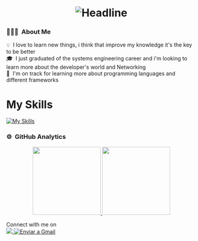 <div align=center>
        <h1><img src="https://readme-typing-svg.herokuapp.com?color=%2387CEEB&size=32&center=true&vCenter=true&width=600&height=50&lines=Hi+there+I'm+Jhon+%F0%9F%91%8B;Systems+Engineer;FullStack+Developer;Systems+Administrator;Networking;Data+Base+Engineer;Enthusiast" alt="Headline" /></h1>
    </div>

### 👨🏻‍💻 &nbsp;About Me
💡 &nbsp;I love to learn new things, i think that improve my knowledge it's the key to be better\
🎓 &nbsp;I just graduated of the systems engineering career and i'm looking to learn more about the developer's world and Networking\
🌱 &nbsp;I'm on track for learning more about programming languages and different frameworks

# My Skills
[![My Skills](https://skillicons.dev/icons?i=js,html,css,php,python,java,mysql,postgres,nodejs,vscode,windows,linux,github)](https://skillicons.dev)

### ⚙️ &nbsp;GitHub Analytics
<p align="center">
<a href="https://github.com/CarlosLagos27">
  <img height="180em" src="https://github-readme-stats-eight-theta.vercel.app/api?username=Jviggianis7&show_icons=true&theme=chartreuse-dark&include_all_commits=true&count_private=true"/>
  <img height="180em" src="https://github-readme-stats-eight-theta.vercel.app/api/top-langs/?username=Jviggianis7&layout=compact&langs_count=8&theme=chartreuse-dark"/>
</a>
</p>

<p>Connect with me on
<br>
<a target="_blank" href="www.linkedin.com/in/jhon-deivis-machado-vigiany-1b6a05319">
        <img src="https://img.shields.io/badge/-LinkedIn-0077B5?style=for-the-badge&logo=Linkedin&logoColor=white">
</a>
<a target="_blank" 
       href="https://mail.google.com/mail/?view=cm&to=jhondviggianis@gmail.com&su=Asunto%20del%20Correo&body=Escribe%20aquí%20tu%20mensaje">
        <img src="https://img.shields.io/badge/-Gmail-D14836?style=for-the-badge&logo=Gmail&logoColor=white" 
             alt="Enviar a Gmail">
    </a>

<br>
</p>
